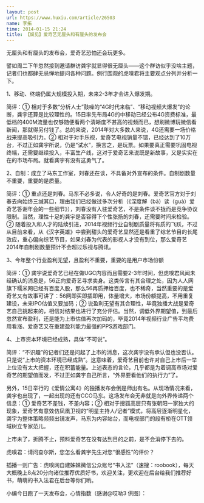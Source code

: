 ```yaml
---
layout: post
url: https://www.huxiu.com/article/26503
name: 李拓
time: 2014-01-15 21:24
title: 【娱见】爱奇艺无厘头和有厘头的发布会
---
```

无厘头和有厘头的发布会，爱奇艺恐怕还会玩更多。

譬如周二下午忽然接到邀请群访龚宇就显得很无厘头——这个群访似乎没啥主题，记者们也都肆无忌惮地提问各种问题。例行围观的虎嗅君将主要观点分列并分析一下。

1、移动、终端仍属大规模投入期，未来2-3年才会进入爆发期。

简评：① 相对于多数“分析人士”鼓噪的“4G时代来临”、“移动视频大爆发”的论断，龚宇还算是比较理性的。15日率先布局4G的中移动已经公布4G资费标准，最低档的400M流量也仅够随便看两个清晰度不甚高的视频而已，想刷微博玩微信看新闻，那就得另付钱了。总的来说，2014年对大多数人来说，4G还需要一场价格战来提高吸引力。② 相对于对手乐视，爱奇艺电视销量不错，已经达到了10万台，不过正如龚宇所说，仍是“试水”，换言之，是玩票。如果要真正需要巩固电视终端，还需要继续投入，丰富生产线，这对于爱奇艺来说既是新故事，又是实实在在的市场布局。就看龚宇有没有这勇气了。

2、自制：成立了马东工作室，刘春还在谈，不具备对外宣布的条件。自制剧数量不重要，重要的是质量。

简评：① 重点还是刘春。马东不必多说，令人好奇的是刘春。爱奇艺官方对于刘春去向始终三缄其口，理由我们已经做过多次分析（《深度解（bā）读（guà）爱奇艺答谢年会的一些细节》），刘春没有入驻爱奇艺，不是条件谈不拢而是竞争协议限制。当然，理性十足的龚宇是否容得下个性张扬的刘春，还需要时间来检验。② 随着投入和人才的陆续引进，2014年视频行业自制剧质量将有质的飞跃，不过从目前来看，从《汉字英雄》中尝到甜头的爱奇艺显然还是看重了综艺节目的长尾效应，重心偏向综艺节目，如果刘春为代表的影视人才没有到位，那么爱奇艺2014年自制剧数量预计不会超过乐视与腾讯。

3、今年整个行业盈利无望，且盈利不重要，重要的是用户市场份额

简评：① 龚宇说爱奇艺已经在做UGC内容而且需要2-3年时间，但虎嗅君风闻未经确认的消息是，56正向爱奇艺寻求卖身。这类传言有其合理之处，因为人人网旗下糯米网已经有百度入股，那么56再质押给百度，也不稀奇，当然重要的是爱奇艺又有故事可讲了：56网即买即插即用，体量增大，市场份额提高，不用重复建设，未来IPO估值又要加码；② 说盈利无望有其合理性，毕竟独播大战是爱奇艺自己挑起来的，相信对结果也进行了充分评估。当然，调低外界期望值，到最后忽然宣布盈利，还是能为上市估值再次加码的，毕竟2014年视频行业广告平均费用看涨、爱奇艺又在重建盈利能力最强的PPS游戏部门。

4、上市资本环境已经成熟，具体“不可说”。

简评：“不识趣”的记者们还是问起了上市的消息，这次龚宇没有承认但也没否认。只是说“上市的资本环境已经成熟”。这意味着，爱奇艺目前也许对自己上市后一举上位没有太大把握，还在积蓄能量。上述表态的言论，几乎都是为着调高市场对爱奇艺的期望值而发，不过正如龚宇自己所言，“外界要看他们的执行力”了。

另外，15日举行的《爱情公寓4》的独播发布会倒是师出有名。从现场情况来看，龚宇也出现了，一起出现的还有CCO马东。这场发布会无非就是向外界传递两个信息：① 爱奇艺不差钱，不差内容；② 相对于搜狐高层只有张朝阳一家独大的现象，爱奇艺有意效仿凤凰卫视的“明星主持人/记者”模式，将高层逐渐明星化，龚宇为整体策略频频出镜发声，马东为内容站台，而电视部门的段有桥在OTT领域树立专家范儿。

上市未了，折腾不止，预料爱奇艺在没有达到目的之前，是不会消停下去的。

虎嗅君：请问查尔斯，您怎么看龚宇先生对您“很感性”的评价？

插播一则广告：虎嗅网自建姊妹微信公众账号“书入法”（速搜：roobook），每天大概晚上8点20分向诸位推荐优质好书，欢迎关注，更欢迎在后台给我们推荐好书，萌萌的书入法君在后台等你们哟。

小编今日跑了一天发布会，心情指数（感谢@哎呦3 供图）：

